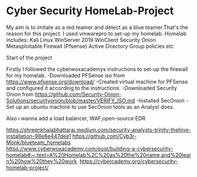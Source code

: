 # Cyber Security HomeLab-Project
My aim is to imitate as a red teamer and detect as a blue teamer.That's the reason for this project.
I used vmwarepro to set-up my homelab.
Homelab includes:
   Kali Linux
   WinServer 2019
   WinClient
   Security Onion
   Metasploitable
   Firewall (Pfsense)
   Active Directory
   Group policies etc


Start of the project

Firstly I followed the cyberwoxacademys instructions to set-up the firewall for my homelab.
-Downloaded PFSense iso from https://www.pfsense.org/download/
-Created virtual machine for PFSense and configured it according to the instructions.
-Downloaded Security Onion from https://github.com/Security-Onion-Solutions/securityonion/blob/master/VERIFY_ISO.md
-Installed SecOnion
-Set up an ubuntu machine to use SecOnion tools as an Analyst does.




Also ı wanna add a load balancer, WAF,open-source EDR

https://shreenkhalabhattarai.medium.com/security-analysts-trinity-thehive-installation-98e8e447dee1
https://github.com/Cyb3r-Monk/blueteam_homelabs
https://www.cyberwoxacademy.com/post/building-a-cybersecurity-homelab#:~:text=A%20Homelab%2C%20as%20the%20name,and%20learn%20how%20they%20work.
https://cybercademy.org/cybersecurity-homelab-project/
